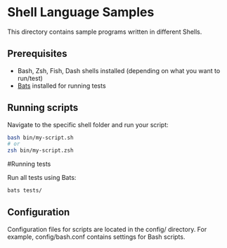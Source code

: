 # Shell Language Samples

This directory contains sample programs written in different Shells.

## Prerequisites

- Bash, Zsh, Fish, Dash shells installed (depending on what you want to run/test)
- [Bats](https://github.com/bats-core/bats-core) installed for running tests

## Running scripts

Navigate to the specific shell folder and run your script:
```bash
bash bin/my-script.sh
# or
zsh bin/my-script.zsh
```

#Running tests

Run all tests using Bats:
```bash
bats tests/
```

## Configuration

Configuration files for scripts are located in the config/ directory. For example, config/bash.conf contains settings for Bash scripts.
